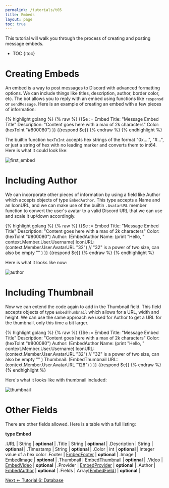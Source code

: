 ```yaml
---
permalink: /tutorials/t05
title: Embeds
layout: page
toc: true
---
```


This tutorial will walk you through the process of creating and posting message embeds.

* TOC
{:toc}

# Creating Embeds

An embed is a way to post messages to Discord with advanced formatting options. We can include things like titles, description, author, border color, etc. The bot allows you to reply with an embed using functions like `responsd` or `sendMessage`. Here is an example of creating an embed with a few pieces of information:

{% highlight golang %}
{% raw %}
{{$e := Embed
    Title: "Message Embed Title"
    Description: "Content goes here with a max of 2k characters"
    Color: (hexToInt "#800080")
}}
{{respond $e}}
{% endraw %}
{% endhighlight %}

The builtin function `hexToInt` accepts hex strings of the format "0x....", "#...", or just a string of hex with no leading marker and converts them to int64. Here is what it could look like:

![first_embed](/peaches-bot.docs/assets/t05/first_embed.png)

# Including Author

We can incorporate other pieces of information by using a field like Author which accepts objects of type `EmbedAuthor`. This type accepts a Name and an IconURL, and we can make use of the builtin `.AvatarURL` member function to convert the user's avatar to a valid Discord URL that we can use and scale it up/down accordingly.

{% highlight golang %}
{% raw %}
{{$e := Embed
    Title: "Message Embed Title"
    Description: "Content goes here with a max of 2k characters"
    Color: (hexToInt "#800080")
    Author: (EmbedAuthor 
        Name: (print "Hello, " context.Member.User.Username) 
        IconURL: (context.Member.User.AvatarURL "32") // "32" is a power of two size, can also be empty ""
    )
}}
{{respond $e}}
{% endraw %}
{% endhighlight %}

Here is what it looks like now:

![author](/peaches-bot.docs/assets/t05/author.png)

# Including Thumbnail

Now we can extend the code again to add in the Thumbnail field. This field accepts objects of type `EmbedThumbnail` which allows for a URL, width and height. We can use the same approach we used for Author to get a URL for the thumbnail, only this time a bit larger.

{% highlight golang %}
{% raw %}
{{$e := Embed
    Title: "Message Embed Title"
    Description: "Content goes here with a max of 2k characters"
    Color: (hexToInt "#800080")
    Author: (EmbedAuthor 
        Name: (print "Hello, " context.Member.User.Username) 
        IconURL: (context.Member.User.AvatarURL "32") // "32" is a power of two size, can also be empty ""
    )
    Thumbnail: (EmbedThumbnail
        URL: (context.Member.User.AvatarURL "128")
    )
}}
{{respond $e}}
{% endraw %}
{% endhighlight %}

Here's what it looks like with thumbnail included:

![thumbnail](/peaches-bot.docs/assets/t05/thumbnail.png)

# Other Fields

There are other fields allowed. Here is a table with a full listing:

**type Embed**

.URL | String | **optional** |
.Title | String | **optional** |
.Description | String | **optional** |
.Timestamp | String | **optional** |
.Color | int | **optional** | Integer value of a hex color
.Footer | [EmbedFooter](/peaches-bot.docs/docs#type-embedfooter) | **optional** |
.Image | [EmbedImage](/peaches-bot.docs/docs#type-embedimage) | **optional** |
.Thumbnail | [EmbedThumbnail](/peaches-bot.docs/docs#type-embedthumbnail) | **optional** |
.Video | [EmbedVideo](/peaches-bot.docs/docs#type-embedvideo) | **optional** |
.Provider | [EmbedProvider](/peaches-bot.docs/docs#type-embedprovider) | **optional** |
.Author | [EmbedAuthor](/peaches-bot.docs/docs#type-embedauthor) | **optional** |
.Fields | Array[[EmbedField](/peaches-bot.docs/docs#type-embedfield)] | **optional** |

[Next <- Tutorial 6: Database](/peaches-bot.docs/tutorials/t06)